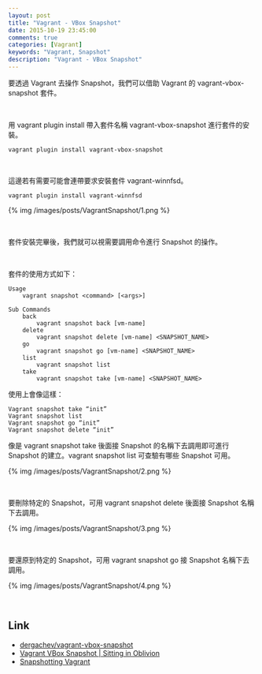 ```yaml
---
layout: post
title: "Vagrant - VBox Snapshot"
date: 2015-10-19 23:45:00
comments: true
categories: [Vagrant]
keywords: "Vagrant, Snapshot"
description: "Vagrant - VBox Snapshot"
---
```


要透過 Vagrant 去操作 Snapshot，我們可以借助 Vagrant 的 vagrant-vbox-snapshot 套件。  

<!-- More -->

<br/>


用 vagrant plugin install 帶入套件名稱 vagrant-vbox-snapshot 進行套件的安裝。  

    vagrant plugin install vagrant-vbox-snapshot

<br/>


這邊若有需要可能會連帶要求安裝套件 vagrant-winnfsd。  

    vagrant plugin install vagrant-winnfsd


{% img /images/posts/VagrantSnapshot/1.png %}

<br/>


套件安裝完畢後，我們就可以視需要調用命令進行 Snapshot 的操作。  

<br/>


套件的使用方式如下：  

    Usage
        vagrant snapshot <command> [<args>]
    
    Sub Commands
        back
            vagrant snapshot back [vm-name]
        delete
            vagrant snapshot delete [vm-name] <SNAPSHOT_NAME>
        go
            vagrant snapshot go [vm-name] <SNAPSHOT_NAME>
        list
            vagrant snapshot list
        take
            vagrant snapshot take [vm-name] <SNAPSHOT_NAME>


使用上會像這樣：  

    Vagrant snapshot take “init”
    Vagrant snapshot list
    Vagrant snapshot go “init”
    Vagrant snapshot delete “init”

  
像是 vagrant snapshot take 後面接 Snapshot 的名稱下去調用即可進行 Snapshot 的建立。vagrant snapshot list 可查驗有哪些 Snapshot 可用。  

{% img /images/posts/VagrantSnapshot/2.png %}

<br/>


要刪除特定的 Snapshot，可用 vagrant snapshot delete 後面接 Snapshot 名稱下去調用。  

{% img /images/posts/VagrantSnapshot/3.png %}

<br/>


要還原到特定的 Snapshot，可用 vagrant snapshot go 接 Snapshot 名稱下去調用。  

{% img /images/posts/VagrantSnapshot/4.png %}

<br/>


Link
----
* [dergachev/vagrant-vbox-snapshot](https://github.com/dergachev/vagrant-vbox-snapshot/)
* [Vagrant VBox Snapshot | Sitting in Oblivion](https://sittinginoblivion.com/wiki/vagrant-vbox-snapshot)
* [Snapshotting Vagrant](http://priyaaank.tumblr.com/post/50707609769/snapshotting-vagrant)
